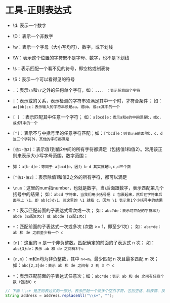 # 工具-正则表达式

- \d: 表示一个数字


- \D：表示一个非数字


- \w：表示一个字母（大小写均可）、数字，或下划线


- \W：表示这个位置的字符既不是字母、数字，也不是下划线


- \s：表示匹配一个看不见的符号，即空格或制表符


- \S：表示一个可以看得见的符号


- `.`：表示`\n`和`\r`之外的任何单个字符，如：`.... ：表示任意四个字符`


- `|`：表示或的关系，表示检测的字符串须满足其中一个时，才符合条件；
如：`aa|bb|cc：表示输入的字符串须是aa，或bb，或cc其中的一个`


- `[ ]` ：表示匹配其中任意一个字符；
如：`a[bcd]e：表示a和e的中间须是b，或c，或d其中的一个`


- `[^]`：表示不与中括号里的任意字符匹配；如：`[^bcd]e：则表示e前面除b，c，d这三个字符外，其他的字符都满足`


- `[值1-值2]`：表示值1到值2中间的所有字符都满足（包括值1和值2）。常用该正则来表示大小写字母范围，数字范围；
- 如：`a[b-d]e：等同于 a[bcd]e，因为 b-d 其实就是b,c,d三个数`


- `[^值1-值2]`：表示除值1和值2之外的所有字符，都可以满足


- `\num`：这里的num指number，也就是数字，当\后面跟数字，表示匹配第几个括号中的结果；
如：`abcd 字符串，当我们用小括号把 c 包裹起来，然后在字符串后面写上 \1，即 ab(c)d\1，则这里的 \1 就指 c，因为 \1 表示第1个小括号中的结果`


- `?`：表示匹配前面的子表达式零次或一次；
如：`abc?de：表示可匹配的字符串为 abde (匹配0次c) 或 abcde (匹配1次c)`


- `+`：匹配前面的子表达式一次或多次 (次数 \>= 1，即至少1次）；
如：`abc+de：ab 和 de 之前至少有一个 c `


- `{n}`：这里的 n 是一个非负整数。匹配确定的前面的子表达式 n 次；
如：`abc{3}de：表示 ab 和 de 之间有3个c`


- `{n,m}`：m和n均为非负整数，其中 `n<=m`。最少匹配 n 次且最多匹配 m 次；
如：`abc{2,3}de：表示 ab 和 de 之间有 2 到 3 个 c`


- `*`：表示匹配前面的子表达式任意次；如：`abc*de：表示 ab 和 de 之间有任意个数（包括0）c `


```java
// 下面 \\s+ 是正则表达式的一部分，表示匹配一个或多个空白字符，包括空格、制表符、换页符等
String address = address.replaceAll("\\s+", "");
```